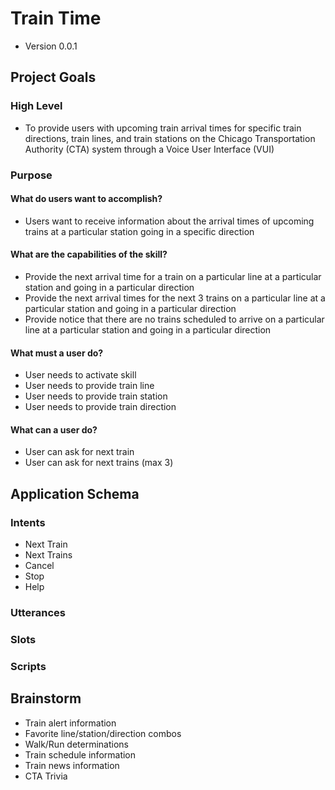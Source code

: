 # Train Time

* Version 0.0.1

## Project Goals

### High Level

* To provide users with upcoming train arrival times for specific train directions, train lines, and train stations on the Chicago Transportation Authority (CTA) system through a Voice User Interface (VUI)

### Purpose

#### What do users want to accomplish?

* Users want to receive information about the arrival times of upcoming trains at a particular station going in a specific direction

#### What are the capabilities of the skill?

* Provide the next arrival time for a train on a particular line at a particular station and going in a particular direction
* Provide the next arrival times for the next 3 trains on a particular line at a particular station and going in a particular direction
* Provide notice that there are no trains scheduled to arrive on a particular line at a particular station and going in a particular direction

#### What must a user do?

* User needs to activate skill
* User needs to provide train line
* User needs to provide train station
* User needs to provide train direction

#### What can a user do?

* User can ask for next train
* User can ask for next trains (max 3)

## Application Schema

### Intents

* Next Train
* Next Trains
* Cancel
* Stop
* Help

### Utterances

### Slots

### Scripts

## Brainstorm

* Train alert information
* Favorite line/station/direction combos
* Walk/Run determinations
* Train schedule information
* Train news information
* CTA Trivia
